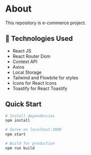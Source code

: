 <h1>About</h1>

<p>This repository is e-commerce project.<p>

## 🧰 Technologies Used

- React JS
- React Router Dom
- Context API
- Axios
- Local Storage
- Tailwind and Flowbite for styles
- Icons for React Icons
- Toastify for React Toastify

## Quick Start

```bash
# Install dependencies
npm install

# Serve on localhost:3000
npm start

# Build for production
npm run build
```
